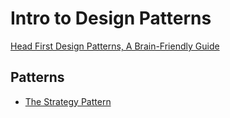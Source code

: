# Intro to Design Patterns
[Head First Design Patterns, A Brain-Friendly Guide](http://shop.oreilly.com/product/9780596007126.do)

## Patterns
* [The Strategy Pattern](Strategy/)
